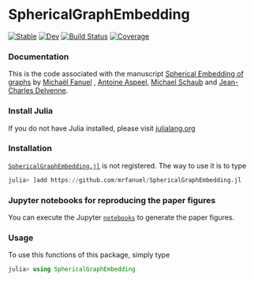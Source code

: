 # SphericalGraphEmbedding

[![Stable](https://img.shields.io/badge/docs-stable-blue.svg)](https://mrfanuel.github.io/SphericalGraphEmbedding.jl/stable)
[![Dev](https://img.shields.io/badge/docs-dev-blue.svg)](https://mrfanuel.github.io/SphericalGraphEmbedding.jl/dev)
[![Build Status](https://github.com/mrfanuel/SphericalGraphEmbedding.jl/actions/workflows/CI.yml/badge.svg?branch=main)](https://github.com/mrfanuel/SphericalGraphEmbedding.jl/actions/workflows/CI.yml?query=branch%3Amain)
[![Coverage](https://codecov.io/gh/mrfanuel/SphericalGraphEmbedding.jl/branch/main/graph/badge.svg)](https://codecov.io/gh/mrfanuel/SphericalGraphEmbedding.jl)


### Documentation
This is the code associated with the manuscript 
[Spherical Embedding of graphs](https://github.com/mrfanuel/SphericalGraphEmbedding.jl)
by [Michaël Fanuel](https://mrfanuel.github.io/) , [Antoine Aspeel](https://scholar.google.com/citations?user=EDDQMfgAAAAJ&hl=en), [Michael Schaub](https://michaelschaub.github.io/) and [Jean-Charles Delvenne](https://perso.uclouvain.be/jean-charles.delvenne/welcome.html).


### Install Julia

If you do not have Julia installed, please visit [julialang.org](https://julialang.org/learning/getting-started/)
### Installation

[`SphericalGraphEmbedding.jl`](https://github.com/mrfanuel/SphericalGraphEmbedding.jl) is not registered.
The way to use it is to type

```julia
julia> ]add https://github.com/mrfanuel/SphericalGraphEmbedding.jl
```

### Jupyter notebooks for reproducing the paper figures

You can execute the Jupyter [`notebooks`](https://github.com/mrfanuel/SphericalGraphEmbedding.jl/blob/master/notebooks) to generate the paper figures.


### Usage

To use this functions of this package, simply type

```julia
julia> using SphericalGraphEmbedding
```
